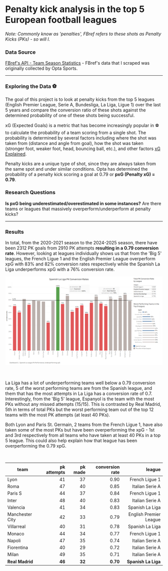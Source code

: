# Penalty kick analysis in the top 5 European football leagues 

*Note: Commonly know as 'penalties', FBref refers to these shots as Penalty Kicks (PKs) - so will I.*

### Data Source
[FBref's API - Team Season Statistics](https://fbrapi.com/documentation#team-season-stats) - FBref's data that I scraped was originally collected by Opta Sports.

---

### Exploring the Data ⚽
The goal of this project is to look at penalty kicks from the top 5 leagues (English Premier League, Serie A, Bundesliga, La Liga, Ligue 1) over the last 5 years and compare the conversion ratio of these shots against the determined probability of one of these shots being successful.

xG (Expected Goals) is a metric that has become increasingly popular in ⚽ to calculate the probability of a team scoring from a single shot. The probability is determined by several factors including where the shot was taken from (distance and angle from goal), how the shot was taken (stronger foot, weaker foot, head, bouncing ball, etc.), and other factors [xG Explained](https://fbref.com/en/expected-goals-model-explained/).

Penalty kicks are a unique type of shot, since they are always taken from the same spot and under similar conditions. Opta has determined the probability of a penalty kick scoring a goal at 0.79 or **pxG (Penalty xG) = 0.79**.

### Research Questions
**Is pxG being underestimated/overestimated in some instances?**
Are there teams or leagues that massively overperform/underperform at penalty kicks?

---

### Results

In total, from the 2020-2021 season to the 2024-2025 season, there have been 2312 PK goals from 2910 PK attempts **resulting in a 0.79 conversion rate**. However, looking at leagues individually shows us that from the 'Big 5' leagues, the French Ligue 1 and the English Premier League overperform xpG with 83% and 82% conversion rates respectively while the Spanish La Liga underperforms xpG with a 76% conversion rate.
 
![alt text](https://github.com/alex-milneski/penalty-kick-analysis-top-5-leagues/blob/main/la_liga.png)

<br>

La Liga has a lot of underperforming teams well below a 0.79 conversion rate, 5 of the worst performing teams are from the Spanish league, and them that has the most attempts in La Liga has a conversion rate of 0.7. 
Interestingly, from the 'Big 5' league, Espanyol is the team with the most PKs without any missed attempts (15/15). This is contrasted by Real Madrid, 5th in terms of total PKs but the worst performing team out of the top 12 teams with the most PK attempts (at least 40 PKs).

Both Lyon and Paris St. Germain, 2 teams from the French Ligue 1, have also taken some of the most PKs but have been overperforming the xpG - 1st and 3rd respectively from all teams who have taken at least 40 PKs in a top 5 league. This could also help explain how that league has been overperforming the 0.79 xpG.    

 
 <br>


| team |            pk attempts  |pk made | conversion rate |                 league    |                                                                     
| ------------- |-------------:| -----:| -------------:| ---------------:|             
|Lyon             |         41  |     37        |     0.90      |    French Ligue 1
|Roma              |        47   |    40         |    0.85       |  Italian Serie A
|Paris S            |       44    |   37          |   0.84        |  French Ligue 1
|Inter              |      48      | 40     |        0.83   |      Italian Serie A
|Valencia             |    41    |   34       |      0.83     |    Spanish La Liga
|Manchester City      |   42   |    33         |    0.79   | English Premier League
|Villarreal            |    40   |    31      |       0.78   |      Spanish La Liga
|Monaco               |  44     |  34       |      0.77     |     French Ligue 1
|Napoli                | 47      | 35        |     0.74      |   Italian Serie A
|Fiorentina             |   40    |   29        |     0.72       |  Italian Serie A
|Milan                  |   49     |  35      |       0.71    |     Italian Serie A
|**Real Madrid**           |   **46**    |  **32**    |        **0.70**   |      **Spanish La Liga**
